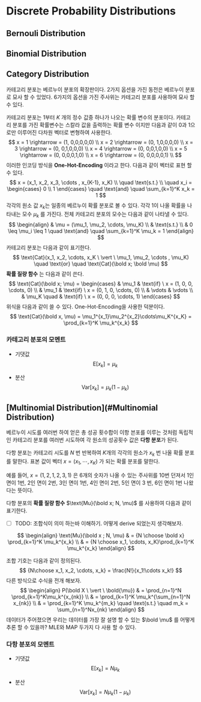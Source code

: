# Discrete Probability Distributions



## Bernouli Distribution



## Binomial Distribution



## Category Distribution

카테고리 분포는 베르누이 분포의 확장판이다. 2가지 옵션을 가진 동전은 베르누이 분포로 묘사 할 수 있었다. 6가지의 옵션을 가진 주사위는 카테고리 분포를 사용하여 묘사 할 수 있다.

카테고리 분포는 1부터 $K$ 개의 정수 값중 하나가 나오는 확률 변수의 분포이다.  카테고리 분포를 가진 확률변수는 스칼라 값을 출력하는 확률 변수 이지만 다음과 같이 0과 1으로만 이루어진 다차원 벡터로 변형하여 사용한다.
$$
x = 1 \rightarrow = (1, 0,0,0,0,0) \\
x = 2 \rightarrow = (0, 1,0,0,0,0) \\
x = 3 \rightarrow = (0, 0,1,0,0,0) \\
x = 4 \rightarrow = (0, 0,0,1,0,0) \\
x = 5 \rightarrow = (0, 0,0,0,1,0) \\
x = 6 \rightarrow = (0, 0,0,0,0,1) \\
$$
이러한 인코딩 방식을 **One-Hot-Encoding** 이라고 한다. 다음과 같이 벡터로 표현 할 수 있다.
$$
x = (x_1, x_2, x_3, \cdots , x_{K-1}, x_K) \\
\quad \text{s.t.} \\
\quad x_i = 
\begin{cases}
0 \\
1
\end{cases}
\quad \text{and} \quad \sum_{k=1}^K x_k = 1
$$
각각의 원소 값 $x_k$는 일종의 베르누이 확률 분포로 볼 수 있다. 각각 1이 나올 확률을 나타내는 모수 $\mu_k$ 를 가진다. 전체 카테고리 분포의 모수는 다음과 같이 나타낼 수 있다.
$$
\begin{align}
& \mu = (\mu_1, \mu_2, \cdots, \mu_K) \\
& \text{s.t.} \\
& 0 \leq \mu_i \leq 1 \quad \text{and} \quad \sum_{k=1}^K \mu_k = 1 
\end{align}
$$
카테고리 분포는 다음과 같이 표기한다.
$$
\text{Cat}(x_1, x_2, \cdots, x_K \ \vert \ \mu_1, \mu_2, \cdots , \mu_K) \quad \text{or} \quad \text{Cat}(\bold x; \bold \mu)
$$
**확률 질량 함수** 는 다음과 같이 쓴다.
$$
\text{Cat}(\bold x; \mu) = 
\begin{cases}
& \mu_1 & \text{if} \ x = (1, 0, 0, \cdots, 0) \\
& \mu_1 & \text{if} \ x = (0, 1, 0, \cdots, 0) \\
& \vdots & \vdots \\
& \mu_K \quad & \text{if} \ x = (0, 0, 0, \cdots, 1)
\end{cases}
$$
위식을 다음과 같이 쓸 수 있다. One-Hot-Encoding을 사용한 덕분이다.
$$
\text{Cat}(\bold x, \mu) = \mu_1^{x_1}\mu_2^{x_2}\cdots\mu_K^{x_K} = \prod_{k=1}^K \mu_k^{x_k}
$$

### 카테고리 분포의 모멘트

- 기댓값
  $$
  \text{E}[x_k] = \mu_k
  $$

- 분산
  $$
  \text{Var}[x_k] = \mu_k(1-\mu_k)
  $$
  

## [Multinomial Distribution](#Multinomial Distribution)

베르누이 시도를 여러번 하여 얻은 총 성공 횟수합이 이항 븐포를 이루는 것처럼 독립적인 카테고리 분포를 여러번 시도하여 각 원소의 성공횟수 값은 **다항 분포**가 된다.

다항 분포는 카테고리 시도를 $N$ 번 반복하여 $K$개의 각각의 원소가 $x_k$ 번 나올  확률 분포를 말한다. 표본 값이 벡터 $x = (x_1, \cdots, x_K)$ 가 되는 확률 분포를 말한다.

예를 들어, $x=(1, 2, 1, 2, 3, 1)$ 은 6개의 숫자가 나올 수 있는 주사위를 10번 던져서 1인 면이 1번, 2인 면이 2번, 3인 면이 1번, 4인 면이 2번, 5인 면이 3 번, 6인 면이 1번 나왔다는 뜻이다.

다항 분포의 **확률 질량 함수** $\text{Mu}(\bold x; N, \mu)$ 를 사용하여 다음과 같이 표기한다. 

- [ ] TODO: 조합식이 의미 하는바 이해하기. 어떻게 derive 되었는지 생각해보자.

$$
\begin{align}
\text{Mu}(\bold x ; N, \mu) 
& = {N \choose \bold x} \prod_{k=1}^K \mu_k^{x_k} \\
& = {N \choose x_1, \cdots, x_K}\prod_{k=1}^K \mu_k^{x_k}
\end{align}
$$

조합 기호는 다음과 같이 정의된다.
$$
{N\choose x_1, x_2, \cdots, x_k} = \frac{N!}{x_1!\cdots x_k!}
$$
다른 방식으로 수식을 전개 해보자.
$$
\begin{align}
P(\bold X \ \vert \ \bold{\mu}) 
& = \prod_{n=1}^N \prod_{k=1}^K\mu_k^{x_{nk}} \\
& = \prod_{k=1}^K \mu_k^{\sum_{n=1}^N x_{nk}} \\
& = \prod_{k=1}^K \mu_k^{m_k} \quad \text{s.t.} \quad m_k = \sum_{n=1}^Nx_{nk}
\end{align}
$$
데이터가 주어졌으면 우리는 데이터를 가장 잘 설명 할 수 있는 $\bold \mu$ 를 어떻게 추론 할 수 있을까? MLE와 MAP 두가지 다 사용 할 수 있다.



### 다항 분포의 모멘트

- 기댓값
  $$
  \text{E}[x_k] = N\mu_k
  $$

- 분산
  $$
  \text{Var}[x_k] = N\mu_k(1-\mu_k)
  $$









































